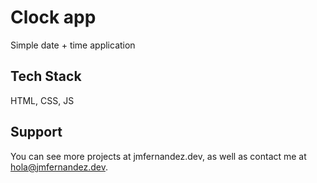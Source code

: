 # Clock app

Simple date + time application


## Tech Stack

HTML, CSS, JS


## Support

You can see more projects at jmfernandez.dev, as well as contact me at hola@jmfernandez.dev.
